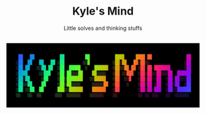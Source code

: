 # <div align="center">Kyle's Mind</div>

<div align="center">Little solves and thinking stuffs</div>

</br>
<p align="center">
  <img src="https://github.com/kyletimmermans/kyles_mind/blob/main/banner.jpeg?raw=true" alt="Kyle's Mind"/>
</p>
